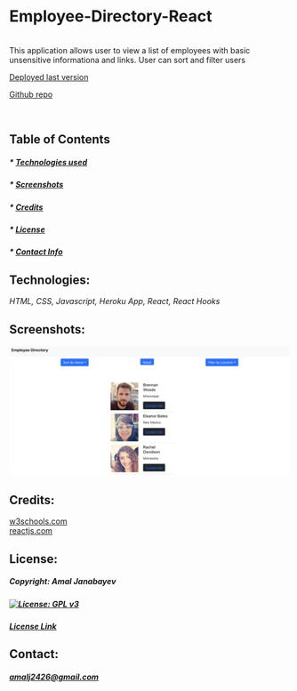  # Employee-Directory-React 


  <br>
  This application allows user to view a list of employees with basic unsensitive informationa and links. User can sort and filter users 

  <br>

   [Deployed last version](https://quiet-beach-68881.herokuapp.com/)

   [Github repo](https://github.com/Amal31497/Employee-Directory-React)

  <br>

  ## Table of Contents 
 
  ##### * [Technologies used](#Technologies)
  ##### * [Screenshots](#Screenshots)
  ##### * [Credits](#Credits)
  ##### * [License](#License)
  ##### * [Contact Info](#Contact)


  ## Technologies:
   _*HTML, CSS, Javascript, Heroku App, React, React Hooks*_

  ## Screenshots:
  ![Screenshot](./assets/screenshot.png)
  
  ## Credits:
  [w3schools.com](w3schools.com)
  <br>
  [reactjs.com](reactjs.com)

  ## License: 

  ##### Copyright: Amal Janabayev

  ##### [![License: GPL v3](https://img.shields.io/badge/License-GPLv3-blue.svg)](https://www.gnu.org/licenses/gpl-3.0)

  ##### [License Link](https://www.gnu.org/licenses/gpl-3.0.en.html)


  ## Contact: 

  ##### amalj2426@gmail.com
